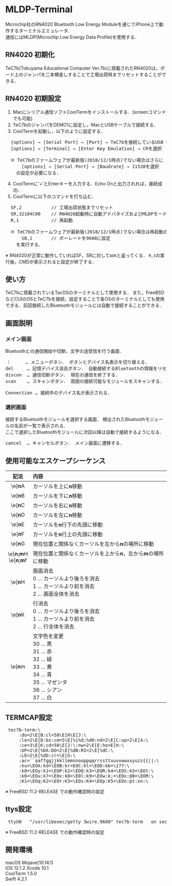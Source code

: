 # MLDP-Terminal
Microchip社のRN4020 Bluetooth Low Energy Moduleを通じてiPhone上で動作するターミナルエミュレータ．  
通信にはMLDP(Microchip Low Energy Data Profile)を使用する．　　

##  RN4020 初期化
TeC7b(Tokuyama Educational Computer Ver.7b)に搭載されたRN4020は，ボード上のジャンパを二本横差しすることで工場出荷時までリセットすることができる．

## RN4020 初期設定
1. Macにシリアル通信ソフトCoolTermをインストールする．(screenコマンドでも可能)  
2. TeC7bのジャンパをDEMO1に設定し，MacとUSBケーブルで接続する．　　
3. CoolTermを起動し，以下のように設定する．
  <pre>  [options] → [Serial Port] → [Port] → TeC7bを接続しているUSB Serialポートを選択
  [options] → [Terminal] → [Enter Key Emulation] → CRを選択  
  
  ※ TeC7bのファームウェアが最新版(2018/12/1時点)でない場合はさらに
      [options] → [Serial Port] → [Baudrate] → 11520を選択
    の設定が必要になる．</pre>
4. CoolTermに'+'とEnterキーを入力する．Echo Onと出力されれば，接続成功．
5. CoolTermに以下のコマンドを打ち込む．
  <pre>  SF,2           // 工場出荷状態までリセット
  SR,32104C00    // RN4020起動時に自動アドバタイズおよびMLDPモードとして動作するように設定
  R,1            // 再起動
  
  ※ TeC7bのファームウェアが最新版(2018/12/1時点)でない場合は再起動の前に
      SB,1       // ボーレートを9600に設定
    を実行する．</pre>  
  ※ RN4020が正常に動作していればSF，SRに対して`AOK`と返ってくる． `R,1`の実行後，CMDが表示されると設定が終了する．
  
## 使い方
TeC7bに搭載されているTacOSのターミナルとして使用する． また，FreeBSDなどCUIのOSとTeC7bを接続，設定することで各OSのターミナルとしても使用できる．前回接続したBluetoothモジュールには自動で接続することができる．
  
## 画面説明
### メイン画面
Bluetoothとの通信開始や切断，文字の送受信を行う画面．  
<pre>
 ⁝      … メニューボタン． ボタンとデバイス名表示を切り替える．
del     … 記憶デバイス消去ボタン． 自動接続するBluetoothの情報をリセットする．
discon  … 通信切断ボタン． 現在の通信を終了する．
scan    … スキャンボタン． 周囲の接続可能なモジュールをスキャンする． 選択画面に遷移する．

Connection … 接続中のデバイス名が表示される．
</pre>
 
### 選択画面
接続するBluetoothモジュールを選択する画面． 検出されたBluetoothモジュールの名前が一覧で表示される．  
ここで選択したBluetoothモジュールに次回以降は自動で接続するようになる．  
<pre>
cancel  … キャンセルボタン． メイン画面に遷移する．
</pre>

## 使用可能なエスケープシーケンス 
|記法|内容|
|:---:|:---|
|\e[**n**A|カーソルを上に**n**移動|
|\e[**n**B|カーソルを下に**n**移動|
|\e[**n**C|カーソルを右に**n**移動|
|\e[**n**D|カーソルを左に**n**移動|
|\e[**n**E|カーソルを**n**行下の先頭に移動|
|\e[**n**F|カーソルを**n**行上の先頭に移動|
|\e[**n**G|現在位置と関係なくカーソルを左から**n**の場所に移動|
|\e[**n**;**m**H <br> \e[**n**;**m**f|現在位置と関係なくカーソルを上から**n**，左から**m**の場所に移動|
|\e[**n**H|画面消去 <br> 0 … カーソルより後ろを消去 <br> 1 … カーソルより前を消去 <br> 2 … 画面全体を消去|
|\e[**n**K|行消去 <br> 0 … カーソルより後ろを消去 <br> 1 … カーソルより前を消去 <br> 2 … 行全体を消去|
|\e[**n**m|文字色を変更 <br> 30 … 黒 <br> 31 … 赤 <br> 32 … 緑 <br> 33 … 黄 <br> 34 … 青 <br> 35 … マゼンタ <br> 36 … シアン <br> 37 … 白|

## TERMCAP設定
<pre> tec7b-term:\
     :do=2\E[B:cl=50\E[H\E[J:\
     :le=2\E[D:bs:cm=5\E[%i%d;%dH:nd=2\E[C:up=2\E[A:\
     :ce=3\E[K:cd=50\E[J:\:nw=2\E[E:ho=E[H:\
     :UP=2\E[%DA:DO=2\E[%dB:RI=2\E[%dC:\
     :LE=2\E[%dD:cr=\E[G:\
     :ac=``aaffggjjkkllmmnnooppqqrrssttuuvvwwxxyuzz{{||:\
     :ku=\EOA:kd=\EOB:kr=EOC:kl=\EOD:kb=\177:\
     :k0=\EOy:k1=\EOP:k2=\EOQ:k3=\EOR:k4=\EOS:k5=\EOt:\
     :k6=\EOu:k7=\EOv:k8=\E0l:k9=\EOw:k;=\EOx:@8=\EOM:\
     :K1=\EOq:K2=\EOr:K3=\EOs:K4=\EOp:K5=\EOn:pt:xn:\</pre>
                  
※ FreeBSD 11.2-RELEASE での動作確認時の設定
 
## ttys設定
<pre> ttyU0   "/usr/libexec/getty 3wire.9600" tec7b-term   on secure</pre>

※ FreeBSD 11.2-RELEASE での動作確認時の設定

## 開発環境
macOS Mojave(10.14.1)  
iOS 12.1.2
Xcode 10.1  
CoolTerm 1.5.0  
Swift 4.2.1












